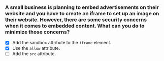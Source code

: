 ### A small business is planning to embed advertisements on their website and you have to create an iframe to set up an image on their website. However, there are some security concerns when it comes to embedded content. What can you do to minimize those concerns?

- [x] Add the sandbox attribute to the `iframe` element.
- [x] Use the `allow` attribute.
- [ ] Add the `src` attribute.
